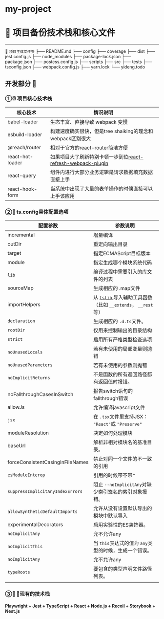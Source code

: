 # my-project
# 🚀 项目备份技术栈和核心文件

-----------

🛬 `项目主体文件夹`
├── README.md
├── config
├── coverage
├── dist
├── jest.config.js
├── node_modules
├── package-lock.json
├── package.json
├── postcss.config.js
├── scripts
├── src
├── tests
├── tsconfig.json
├── webpack.config.js
├── yarn.lock
└── yideng.todo

## 开发部分 👷

### ①⏰ 项目核心技术栈

| 核心技术         | 情况说明                                                     |
| ---------------- | ------------------------------------------------------------ |
| babel-loader     | 生态丰富、直接导致 webpack 变慢                              |
| esbuild-loader   | 构建速度确实很快，但是tree shaiking的理念和webpack区别很大   |
| @reach/router    | 相对于官方的react-router简洁方便                             |
| react-hot-loader | 如果项目大了刷新特别卡顿一步到位[react-refresh-webpack-plugin](https://github.com/pmmmwh/react-refresh-webpack-plugin) |
| react-query      | 组件内进行大部分业务逻辑是请求数据填充数据直接上手           |
| react-hook-form  | 当系统中出现了大量的表单操作的时候直接可以上手该应用         |

### ②🍌 ts.config具体配置选项

| 配置参数                         | 参数说明                                                     |
| -------------------------------- | ------------------------------------------------------------ |
| incremental                      | 增量编译                                                     |
| outDir                           | 重定向输出目录                                               |
| target                           | 指定ECMAScript目标版本                                       |
| module                           | 指定生成哪个模块系统代码                                     |
| `lib`                            | 编译过程中需要引入的库文件的列表                             |
| sourceMap                        | 生成相应的 .map文件                                          |
| importHelpers                    | 从 [`tslib` ](https://www.npmjs.com/package/tslib)导入辅助工具函数（比如 `__extends`， `__rest`等） |
| `declaration`                    | 生成相应的 `.d.ts`文件。                                     |
| `rootDir`                        | 仅用来控制输出的目录结构                                     |
| `strict`                         | 启用所有严格类型检查选项                                     |
| `noUnusedLocals`                 | 若有未使用的局部变量则抛错                                   |
| `noUnusedParameters`             | 若有未使用的参数则抛错                                       |
| `noImplicitReturns`              | 不是函数的所有返回路径都有返回值时报错。                     |
| noFallthroughCasesInSwitch       | 报告switch语句的fallthrough错误                              |
| allowJs                          | 允许编译javascript文件                                       |
| `jsx`                            | 在 `.tsx`文件里支持JSX： `"React"`或 `"Preserve"`            |
| moduleResolution                 | 决定如何处理模块                                             |
| baseUrl                          | 解析非相对模块名的基准目录。                                 |
| forceConsistentCasingInFileNames | 禁止对同一个文件的不一致的引用                               |
| `esModuleInterop`                | 引用的时候带不带*                                            |
| `suppressImplicitAnyIndexErrors` | 阻止 `--noImplicitAny`对缺少索引签名的索引对象报错。         |
| `allowSyntheticDefaultImports`   | 允许从没有设置默认导出的模块中默认导入                       |
| experimentalDecorators           | 启用实验性的ES装饰器。                                       |
| `noImplicitAny`                  | 允不允许any                                                  |
| `noImplicitThis`                 | 当 `this`表达式的值为 `any`类型的时候，生成一个错误。        |
| `noImplicitAny`                  | 允不允许any                                                  |
| `typeRoots`                      | 要包含的类型声明文件路径列表。                               |
|                                  |                                                              |

### ③🍌  👱现有的技术栈

#### Playwright + Jest + TypeScript + React  + Node.js + Recoil + Storybook + Nest.js
